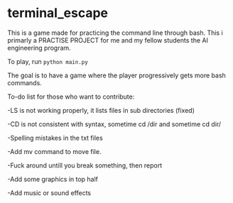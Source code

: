 # terminal_escape
This is a game made for practicing the command line through bash.
This i primarly a PRACTISE PROJECT for me and my fellow students the AI engineering program.  

To play, run ```python main.py ```

The goal is to have a game where the player progressively gets more bash commands.

To-do list for those who want to contribute:

-LS is not working properly, it lists files in sub directories (fixed)

-CD is not consistent with syntax, sometime cd /dir and sometime cd dir/

-Spelling mistakes in the txt files

-Add mv command to move file.

-Fuck around untill you break something, then report

-Add some graphics in top half

-Add music or sound effects
